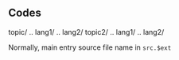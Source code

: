 ## Codes

topic/
..    lang1/
..    lang2/
topic2/
..    lang1/
..    lang2/


Normally, main entry source file name in `src.$ext`
